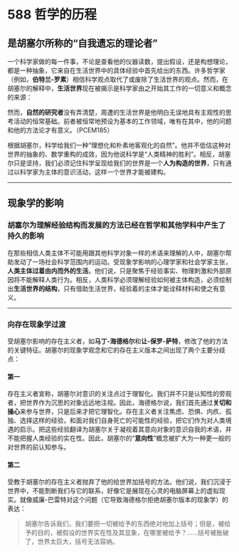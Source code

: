 # 588 哲学的历程

## 是胡塞尔所称的“自我遗忘的理论者”

一个科学家做的每一件事，不论是查看他的仪器读数，提出假设，还是构想理论，都是一种抽象，它来自在生活世界中的具体经验中首先给出的东西。许多哲学家（例如，**伯特兰-罗素**）相信科学观点取代了或废除了生活世界的观点。然而，在胡塞尔的解释中，**生活世界**现在被揭示是科学家由之开始其工作的一切意义和概念的来源：

然而，**自然的研究者**没有弄清楚，周遭的生活世界是他明白无误地具有主观性的思考活动的恒常基础。前者被恒常地预设为基本的工作领域，唯有在其中，他的问题和他的方法论才有意义。（PCEM185）

根据胡塞尔，科学给我们一种“理想化和朴素地客观化的自然”。他并不低估这种对世界的抽象的、数学重构的成效，因为他说科学是“人类精神的胜利”。相反，胡塞尔只是坚持，我们必须记住科学呈现给我们的世界是一个**人为构造的世界**，只有通过以科学家为主体的意识活动，这样一个世界才能被建构。

---

## 现象学的影响

### 胡塞尔为理解经验结构而发展的方法已经在哲学和其他学科中产生了持久的影响

在那些相信人类主体不可能用跟其他科学对象一样的术语来理解的人中，胡塞尔帮助发动了一场社会科学范围内的运动。受现象学影响的心理学家和社会学家主张，**人类主体过着由内而外的生活**。他们说，只是聚焦于经验事实、物理刺激和外部原因将不能解释人类行为。相反，人类科学必须理解经验如何被主体构造，必须绘制出**生活世界的结构**，只有借助生活世界，经验着的主体才能诠释材料和使之有意义。

---

### 向存在现象学过渡

受胡塞尔影响的存在主义者，如**马丁-海德格尔**和**让-保罗-萨特**，修改了他的方法的关键特征。胡塞尔的现象学观念和它的存在主义版本之间出现了两个主要分歧点：

#### 第一
存在主义者宣称，胡塞尔对意识的关注点过于理智化。我们并不只是认知性的旁观者，把世界作为沉思的对象远远地注视。因此，海德格尔说，我们首先通过**关切和操心**来参与世界，只是后来才把它理智化。存在主义者关注焦虑、恐惧、内疚、孤独、选择这样的经验，和面对我们自身死亡的可能性的经验，把它们作为对人类境遇的启示。把这些经验翻译为胡塞尔关于凝视着其意向对象的意识自我的术语，并不能把握人类经验的实在性。因此，胡塞尔的“**意向性**”概念被扩大为一种更一般的对世界的前认知参与。

#### 第二
受教于胡塞尔的存在主义者抛弃了他的给世界加括号的方法。他们说，我们沉浸于世界中，不能割断我们与它的联系，好像它是展现在心灵的电脑屏幕上的虚拟现实。就像威廉-巴雷特对这个问题（它导致海德格尔拒绝胡塞尔版本的现象学）的表达：

> 胡塞尔告诉我们，我们要把一切被给予的东西绝对地加上括号；但是，被给予的目的，被假设的世界实在性及其显象，在哪里被给予？……括号被胀破了，世界太巨大，括号无法容纳。